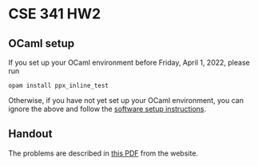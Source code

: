 # CSE 341 HW2

## OCaml setup

If you set up your OCaml environment before Friday, April 1, 2022, please run

```
opam install ppx_inline_test
```

Otherwise, if you have not yet set up your OCaml environment, you can ignore the
above and follow the [software setup
instructions](https://courses.cs.washington.edu/courses/cse341/22sp/resources/software-setup.html#ocaml).

## Handout

The problems are described in [this PDF](https://courses.cs.washington.edu/courses/cse341/22sp/assignments/hw2.pdf) from the website.
